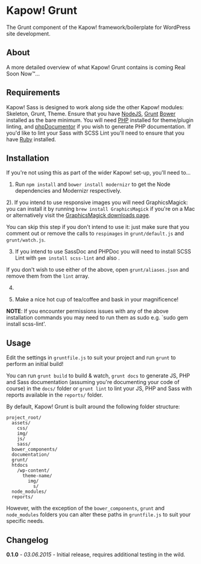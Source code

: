 # Kapow! Grunt

The Grunt component of the Kapow! framework/boilerplate for WordPress site development.

## About

A more detailed overview of what Kapow! Grunt contains is coming Real Soon Now™...

## Requirements

Kapow! Sass is designed to work along side the other Kapow! modules: Skeleton, Grunt, Theme.
Ensure that you have [NodeJS](https://nodejs.org/download/), [Grunt](http://gruntjs.com/installing-grunt) [Bower](http://bower.io/#install-bower) installed as the bare minimum. You will need [PHP](http://php.net/manual/en/install.php) installed for theme/plugin linting, and [phpDocumentor](http://www.phpdoc.org/docs/latest/getting-started/installing.html) if you wish to generate PHP documentation. If you'd like to lint your Sass with SCSS Lint you'll need to ensure that you have  [Ruby](https://www.ruby-lang.org/en/documentation/installation/) installed.

## Installation

If you're not using this as part of the wider Kapow! set-up, you'll need to...

1) Run `npm install` and `bower install modernizr` to get the Node dependencies and Modernizr respectively.

2). If you intend to use responsive images you will need GraphicsMagick: you can install it by running `brew install GraphicsMagick` if you're on a Mac or alternatively visit the [GraphicsMagick downloads page](http://sourceforge.net/projects/graphicsmagick/files/graphicsmagick/).

You can skip this step if you don't intend to use it: just make sure that you comment out or remove the calls to `respimages` in `grunt/default.js` and `grunt/watch.js`.

3) If you intend to use SassDoc and PHPDoc you will need to install SCSS Lint with `gem install scss-lint` and also .

If you don't wish to use either of the above, open `grunt/aliases.json` and remove them from the `lint` array.

4)

5) Make a nice hot cup of tea/coffee and bask in your magnificence!

**NOTE**: If you encounter permissions issues with any of the above installation commands you may need to run them as sudo e.g. `sudo gem install scss-lint'.

## Usage

Edit the settings in `gruntfile.js` to suit your project and run `grunt` to perform an initial build!

You can run `grunt build` to build & watch, `grunt docs` to generate JS, PHP and Sass documentation (assuming you're documenting your code of course) in the `docs/` folder or `grunt lint` to lint your JS, PHP and Sass with reports available in the `reports/` folder.

By default, Kapow! Grunt is built around the following folder structure:

    project_root/
      assets/
        css/
        img/
        js/
        sass/
      bower_components/
      documentation/
      grunt/
      htdocs
        /wp-content/
          theme-name/
            img/
              s/
      node_modules/
      reports/

However, with the exception of the `bower_components`, `grunt` and `node_modules` folders you can alter these paths in  `gruntfile.js` to suit your specific needs.

## Changelog

**0.1.0** - *03.06.2015* - Initial release, requires additional testing in the wild.
